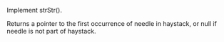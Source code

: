 Implement strStr().

Returns a pointer to the first occurrence of needle in haystack, or null if needle is not part of haystack.